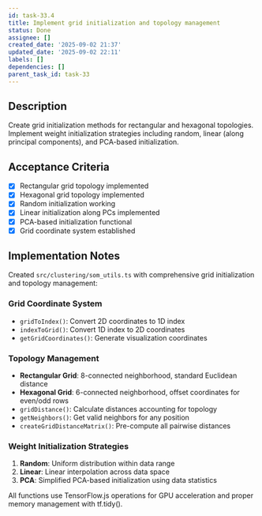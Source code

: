 ```yaml
---
id: task-33.4
title: Implement grid initialization and topology management
status: Done
assignee: []
created_date: '2025-09-02 21:37'
updated_date: '2025-09-02 22:11'
labels: []
dependencies: []
parent_task_id: task-33
---
```


## Description

Create grid initialization methods for rectangular and hexagonal topologies. Implement weight initialization strategies including random, linear (along principal components), and PCA-based initialization.

## Acceptance Criteria

- [x] Rectangular grid topology implemented
- [x] Hexagonal grid topology implemented
- [x] Random initialization working
- [x] Linear initialization along PCs implemented
- [x] PCA-based initialization functional
- [x] Grid coordinate system established

## Implementation Notes

Created `src/clustering/som_utils.ts` with comprehensive grid initialization and topology management:

### Grid Coordinate System
- `gridToIndex()`: Convert 2D coordinates to 1D index
- `indexToGrid()`: Convert 1D index to 2D coordinates
- `getGridCoordinates()`: Generate visualization coordinates

### Topology Management
- **Rectangular Grid**: 8-connected neighborhood, standard Euclidean distance
- **Hexagonal Grid**: 6-connected neighborhood, offset coordinates for even/odd rows
- `gridDistance()`: Calculate distances accounting for topology
- `getNeighbors()`: Get valid neighbors for any position
- `createGridDistanceMatrix()`: Pre-compute all pairwise distances

### Weight Initialization Strategies
1. **Random**: Uniform distribution within data range
2. **Linear**: Linear interpolation across data space
3. **PCA**: Simplified PCA-based initialization using data statistics

All functions use TensorFlow.js operations for GPU acceleration and proper memory management with tf.tidy().
